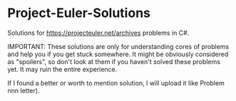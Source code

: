 # Project-Euler-Solutions
Solutions for https://projecteuler.net/archives problems in C#.

IMPORTANT:
These solutions are only for understanding cores of problems and help you if you get stuck somewhere. 
It might be obviously considered as "spoilers", so don't look at them if you haven't solved these problems yet. It may ruin the entire experience.

If I found a better or worth to mention solution, I will upload it like Problem nnn letter).
